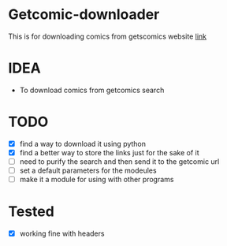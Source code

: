 # Getcomic-downloader
This is for downloading comics from getscomics website [link](https://getcomics.info/)

# IDEA
* To download comics from getcomics search

# TODO
- [x] find a way to download it using python
- [x] find a better way to store the links just for the sake of it
- [ ] need to purify the search and then send it to the getcomic url
- [ ] set a default parameters for the modeules 
- [ ] make it a module for using with other programs

# Tested
- [x] working fine with headers
